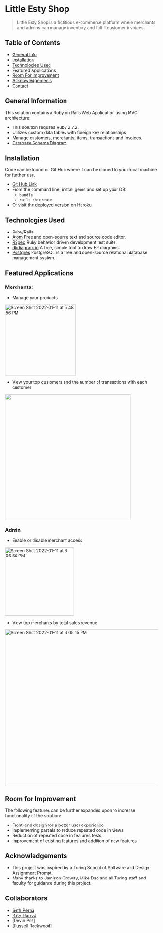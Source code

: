 # Little Esty Shop
> Little Esty Shop is a fictitious e-commerce platform where merchants and admins can manage inventory and fulfill customer invoices.
## Table of Contents
* [General Info](#general-information)
* [Installation](#installation)
* [Technologies Used](#technologies-used)
* [Featured Applications](#featured-applications)
* [Room For Improvement](#room-for-improvement)
* [Acknowledgements](#acknowledgements)
* [Contact](#contact)

## General Information
This solution contains a Ruby on Rails Web Application using MVC architecture:
- This solution requires Ruby 2.7.2.
- Utilizes custom data tables with foreign key relationships
- Manage customers, merchants, items, transactions and invoices.
- [Database Schema Diagram](https://dbdiagram.io/d/61b0e0908c901501c0e724a4)

## Installation
Code can be found on Git Hub where it can be cloned to your local machine for further use.
- [Git Hub Link](https://github.com/russellrockwood/MaintenanceTracker)
- From the command line, install gems and set up your DB:
    * `bundle`
    * `rails db:create`
- Or visit the [deployed version]() on Heroku

## Technologies Used
- Ruby/Rails
- [Atom](https://visualstudio.microsoft.com/downloads/) Free and open-source text and source code editor.
- [RSpec](https://rspec.info/) Ruby behavior driven development test suite.
- [dbdiagram.io](https://dbdiagram.io/home) A free, simple tool to draw ER diagrams.
- [Postgres](https://www.postgresql.org/) PostgreSQL is a free and open-source relational database management system. 

## Featured Applications
### Merchants:
 * Manage your products 
 
 <img width="233" alt="Screen Shot 2022-01-11 at 5 48 56 PM" src="https://user-images.githubusercontent.com/63167887/149033760-39b4a973-3d74-41ee-b210-d6510d58de6f.png">
 
 * View your top customers and the number of transactions with each customer 
 
  <img width="414" src="https://user-images.githubusercontent.com/63167887/149033746-6e109fd4-fac1-4459-8af2-64a97ec15960.png">

### Admin
 - Enable or disable merchant access

<img width="225" alt="Screen Shot 2022-01-11 at 6 06 56 PM" src="https://user-images.githubusercontent.com/63167887/149035557-cf8557aa-3847-4f44-9eaa-faf7911b64a2.png">

- View top merchants by total sales revenue

<img width="515" alt="Screen Shot 2022-01-11 at 6 05 15 PM" src="https://user-images.githubusercontent.com/63167887/149035553-54a4e43f-b4c9-4e42-91a2-6db42413ef5e.png">

## Room for Improvement

The following features can be further expanded upon to increase functionality of the solution:
- Front-end design for a better user experience
- Implementing partials to reduce repeated code in views
- Reduction of repeated code in features tests
- Improvement of existing features and addition of new features

## Acknowledgements
- This project was inspired by a Turing School of Software and Design Assignment Prompt.
- Many thanks to Jamison Ordway, Mike Dao and all Turing staff and faculty for guidance during this project.

## Collaborators
- [Seth Perna](https://github.com/SethPerna)
- [Katy Harrod](https://github.com/mcharrod)
- [Devin Pilé]
- [Russell Rockwood] 
